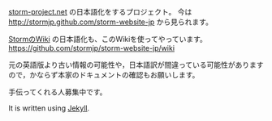 [storm-project.net](htttp://storm-project.net) の日本語化をするプロジェクト。
今は http://stormjp.github.com/storm-website-jp から見られます。

[StormのWiki](https://github.com/nathanmarz/storm/wiki/Creating-a-new-Storm-project) の日本語化も、このWikiを使ってやっています。
https://github.com/stormjp/storm-website-jp/wiki

元の英語版より古い情報の可能性や，日本語訳が間違っている可能性がありますので，かならず本家のドキュメントの確認もお願いします。

手伝ってくれる人募集中です。

It is written using [Jekyll](https://github.com/mojombo/jekyll).
